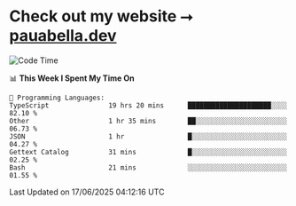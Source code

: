 # Check out my website ⭢ [pauabella.dev](https://pauabella.dev)

<!--START_SECTION:waka-->
![Code Time](http://img.shields.io/badge/Code%20Time-4%2C537%20hrs%2040%20mins-blue)

📊 **This Week I Spent My Time On** 

```text
💬 Programming Languages: 
TypeScript               19 hrs 20 mins      █████████████████████░░░░   82.10 % 
Other                    1 hr 35 mins        ██░░░░░░░░░░░░░░░░░░░░░░░   06.73 % 
JSON                     1 hr                █░░░░░░░░░░░░░░░░░░░░░░░░   04.27 % 
Gettext Catalog          31 mins             █░░░░░░░░░░░░░░░░░░░░░░░░   02.25 % 
Bash                     21 mins             ░░░░░░░░░░░░░░░░░░░░░░░░░   01.55 % 
```


 Last Updated on 17/06/2025 04:12:16 UTC
<!--END_SECTION:waka-->
